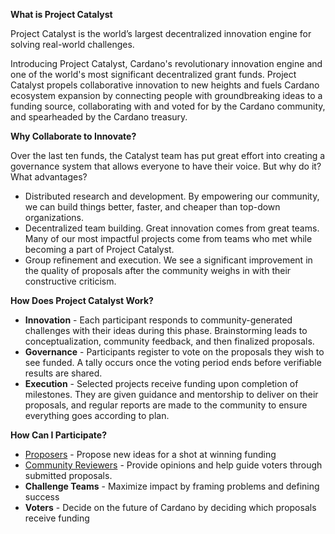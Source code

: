 **What is Project Catalyst**

Project Catalyst is the world’s largest decentralized innovation engine for solving real-world challenges.

Introducing Project Catalyst, Cardano's revolutionary innovation engine and one of the world's most significant decentralized grant funds. Project Catalyst propels collaborative innovation to new heights and fuels Cardano ecosystem expansion by connecting people with groundbreaking ideas to a funding source, collaborating with and voted for by the Cardano community, and spearheaded by the Cardano treasury.

**Why Collaborate to Innovate?**

Over the last ten funds, the Catalyst team has put great effort into creating a governance system that allows everyone to have their voice. But why do it? What advantages?

* Distributed research and development. By empowering our community, we can build things better, faster, and cheaper than top-down organizations.
* Decentralized team building. Great innovation comes from great teams. Many of our most impactful projects come from teams who met while becoming a part of Project Catalyst.
* Group refinement and execution. We see a significant improvement in the quality of proposals after the community weighs in with their constructive criticism.

**How Does Project Catalyst Work?**

* **Innovation** - Each participant responds to community-generated challenges with their ideas during this phase. Brainstorming leads to conceptualization, community feedback, and then finalized proposals.
* **Governance** - Participants register to vote on the proposals they wish to see funded. A tally occurs once the voting period ends before verifiable results are shared.
* **Execution** - Selected projects receive funding upon completion of milestones. They are given guidance and mentorship to deliver on their proposals, and regular reports are made to the community to ensure everything goes according to plan.

**How Can I Participate?**
* ​[Proposers](https://docs.projectcatalyst.io/catalyst-basics/how-to-submit-a-proposal) - Propose new ideas for a shot at winning funding
* [Community Reviewers](https://docs.projectcatalyst.io/catalyst-basics/how-to-participate-in-community-reviews) - Provide opinions and help guide voters through submitted proposals.
* **Challenge Teams** - Maximize impact by framing problems and defining success
* **Voters** - Decide on the future of Cardano by deciding which proposals receive funding
